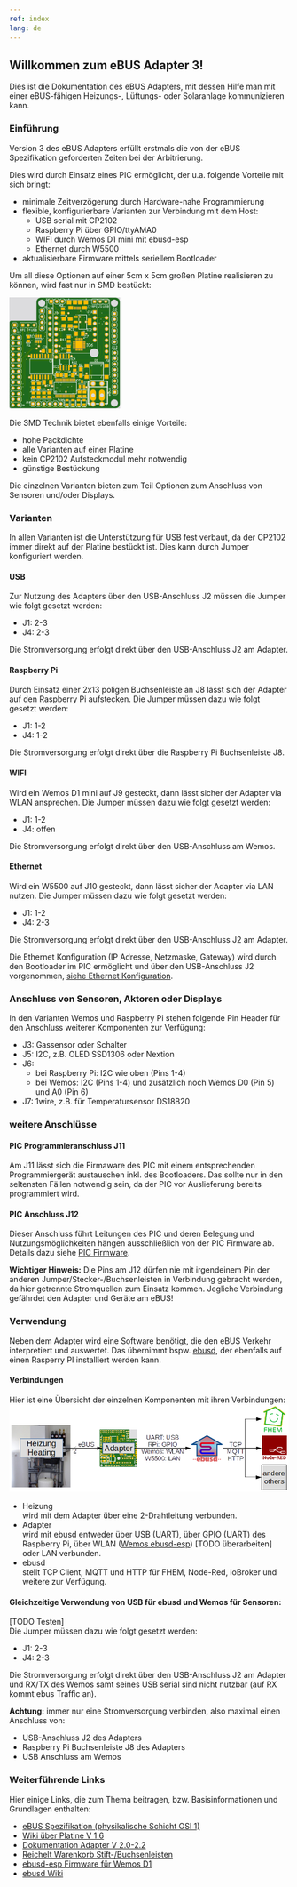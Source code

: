 ```yaml
---
ref: index
lang: de
---
```

## Willkommen zum eBUS Adapter 3!

Dies ist die Dokumentation des eBUS Adapters, mit dessen Hilfe man mit einer eBUS-fähigen Heizungs-, Lüftungs- oder
Solaranlage kommunizieren kann.

### Einführung

Version 3 des eBUS Adapters erfüllt erstmals die von der eBUS Spezifikation geforderten Zeiten bei der Arbitrierung.

Dies wird durch Einsatz eines PIC ermöglicht, der u.a. folgende Vorteile mit sich bringt:

 * minimale Zeitverzögerung durch Hardware-nahe Programmierung
 * flexible, konfigurierbare Varianten zur Verbindung mit dem Host:
   * USB serial mit CP2102
   * Raspberry Pi über GPIO/ttyAMA0
   * WIFI durch Wemos D1 mini mit ebusd-esp
   * Ethernet durch W5500
 * aktualisierbare Firmware mittels seriellem Bootloader

Um all diese Optionen auf einer 5cm x 5cm großen Platine realisieren zu können, wird fast nur in SMD bestückt:

[<img src="img/smd-layout.png" width="200" alt="schema" title="Layout">](img/smd-layout.png)

Die SMD Technik bietet ebenfalls einige Vorteile:
* hohe Packdichte
* alle Varianten auf einer Platine
* kein CP2102 Aufsteckmodul mehr notwendig
* günstige Bestückung

Die einzelnen Varianten bieten zum Teil Optionen zum Anschluss von Sensoren und/oder Displays.

### Varianten
In allen Varianten ist die Unterstützung für USB fest verbaut, da der CP2102 immer direkt auf der Platine bestückt ist.
Dies kann durch Jumper konfiguriert werden.

#### USB
Zur Nutzung des Adapters über den USB-Anschluss J2 müssen die Jumper wie folgt gesetzt werden:
* J1: 2-3
* J4: 2-3

Die Stromversorgung erfolgt direkt über den USB-Anschluss J2 am Adapter.

#### Raspberry Pi
Durch Einsatz einer 2x13 poligen Buchsenleiste an J8 lässt sich der Adapter auf den Raspberry Pi aufstecken.
Die Jumper müssen dazu wie folgt gesetzt werden:
* J1: 1-2
* J4: 1-2

Die Stromversorgung erfolgt direkt über die Raspberry Pi Buchsenleiste J8.

#### WIFI
Wird ein Wemos D1 mini auf J9 gesteckt, dann lässt sicher der Adapter via WLAN ansprechen.
Die Jumper müssen dazu wie folgt gesetzt werden:
* J1: 1-2
* J4: offen

Die Stromversorgung erfolgt direkt über den USB-Anschluss am Wemos.

#### Ethernet
Wird ein W5500 auf J10 gesteckt, dann lässt sicher der Adapter via LAN nutzen.
Die Jumper müssen dazu wie folgt gesetzt werden:
* J1: 1-2
* J4: 2-3

Die Stromversorgung erfolgt direkt über den USB-Anschluss J2 am Adapter.

Die Ethernet Konfiguration (IP Adresse, Netzmaske, Gateway) wird durch den Bootloader im PIC ermöglicht und über den
USB-Anschluss J2 vorgenommen, [siehe Ethernet Konfiguration](picfirmware#ethernet-konfiguration).

### Anschluss von Sensoren, Aktoren oder Displays
In den Varianten Wemos und Raspberry Pi stehen folgende Pin Header für den Anschluss weiterer Komponenten zur Verfügung:
* J3: Gassensor oder Schalter
* J5: I2C, z.B. OLED SSD1306 oder Nextion 
* J6:
  * bei Raspberry Pi: I2C wie oben (Pins 1-4)
  * bei Wemos: I2C (Pins 1-4) und zusätzlich noch Wemos D0 (Pin 5) und A0 (Pin 6)
* J7: 1wire, z.B. für Temperatursensor DS18B20


### weitere Anschlüsse

#### PIC Programmieranschluss J11
Am J11 lässt sich die Firmaware des PIC mit einem entsprechenden Programmiergerät austauschen inkl. des Bootloaders.
Das sollte nur in den seltensten Fällen notwendig sein, da der PIC vor Auslieferung bereits programmiert wird.

#### PIC Anschluss J12
Dieser Anschluss führt Leitungen des PIC und deren Belegung und Nutzungsmöglichkeiten hängen ausschließlich von der
PIC Firmware ab. Details dazu siehe [PIC Firmware](picfirmware).

**Wichtiger Hinweis:** Die Pins am J12 dürfen nie mit irgendeinem Pin der anderen Jumper/Stecker-/Buchsenleisten in
Verbindung gebracht werden, da hier getrennte Stromquellen zum Einsatz kommen. Jegliche Verbindung gefährdet den Adapter
und Geräte am eBUS!


### Verwendung

Neben dem Adapter wird eine Software benötigt, die den eBUS Verkehr interpretiert und auswertet. Das übernimmt bspw.
[ebusd](https://github.com/john30/ebusd/), der ebenfalls auf einen Rasperry PI installiert werden kann.

#### Verbindungen

Hier ist eine Übersicht der einzelnen Komponenten mit ihren Verbindungen:
[<img src="img/smd-schema.png" width="600" alt="schema" title="Verbindungsschema">](img/smd-schema.png)

* Heizung  
  wird mit dem Adapter über eine 2-Drahtleitung verbunden.
* Adapter  
  wird mit ebusd entweder über USB (UART), über GPIO (UART) des Raspberry Pi, über WLAN ([Wemos ebusd-esp](v2/wemosebus)) [TODO überarbeiten]  
  oder LAN verbunden.
* ebusd  
  stellt TCP Client, MQTT und HTTP für FHEM, Node-Red, ioBroker und weitere zur Verfügung.

#### Gleichzeitige Verwendung von USB für ebusd und Wemos für Sensoren:
[TODO Testen]  
Die Jumper müssen dazu wie folgt gesetzt werden:
* J1: 2-3
* J4: 2-3

Die Stromversorgung erfolgt direkt über den USB-Anschluss J2 am Adapter und RX/TX des Wemos samt seines USB serial sind
nicht nutzbar (auf RX kommt ebus Traffic an).

**Achtung:** immer nur eine Stromversorgung verbinden, also maximal einen Anschluss von:
* USB-Anschluss J2 des Adapters
* Raspberry Pi Buchsenleiste J8 des Adapters
* USB Anschluss am Wemos 


### Weiterführende Links

Hier einige Links, die zum Thema beitragen, bzw. Basisinformationen und Grundlagen enthalten:

* [eBUS Spezifikation (physikalische Schicht OSI 1)](Spec_Prot_12_V1_3_1.pdf)
* [Wiki über Platine V 1.6](https://wiki.fhem.de/wiki/eBUS)
* [Dokumentation Adapter V 2.0-2.2](https://ebus.github.io/adapter/v2/)
* [Reichelt Warenkorb Stift-/Buchsenleisten](https://www.reichelt.de/my/1758624)
* [ebusd-esp Firmware für Wemos D1](https://github.com/john30/ebusd-esp)
* [ebusd Wiki](https://github.com/john30/ebusd/wiki)
